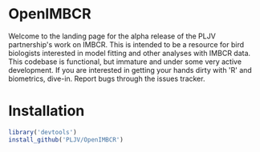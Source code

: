 # OpenIMBCR
Welcome to the landing page for the alpha release of the PLJV partnership's work on IMBCR. This is intended to be a resource for bird biologists interested in model fitting and other analyses with IMBCR data. This codebase is functional, but immature and under some very active development. If you are interested in getting your hands dirty with 'R' and biometrics, dive-in. Report bugs through the issues tracker.
# Installation
```R
library('devtools')
install_github('PLJV/OpenIMBCR')
```
